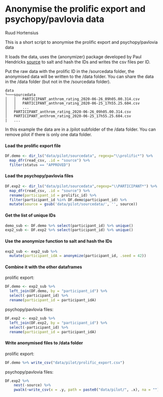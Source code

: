 Anonymise the prolific export and psychopy/pavlovia data
================
Ruud Hortensius

This is a short script to anonymise the prolific export and
psychopy/pavlovia data

It loads the data, uses the {anonymizer} package developed by Paul
Hendricks [source](https://github.com/paulhendricks/anonymizer) to salt
and hash the IDs and writes the csv files per ID.

Put the raw data with the prolific ID in the /sourcedata folder, the
anonymised data will be written to the /data folder. You can share the
data in the /data folder (but not in the /sourcedata folder).

    data
    └───sourcedata
    │   │   PARTICIPANT_anthrom_rating_2020-06-26_09h05.00.314.csv
    │   │   PARTICIPANT_anthrom_rating_2020-06-25_17h55.25.604.csv 
    │   │   ...
    │   PARTICIPANT_anthrom_rating_2020-06-26_09h05.00.314.csv
    │   PARTICIPANT_anthrom_rating_2020-06-25_17h55.25.604.csv  
    |   ...

In this example the data are in a /pilot subfolder of the /data folder.
You can remove pilot if there is only one data folder.

#### Load the prolific export file

``` r
DF.demo <- dir_ls("data/pilot/sourcedata", regexp="\\prolific*") %>% 
  map_dfr(read_csv, .id = "source") %>% 
  filter(status == "APPROVED") 
```

#### Load the psychopy/pavlovia files

``` r
DF.exp2 <- dir_ls("data/pilot/sourcedata",regexp="\\PARTICIPANT*") %>% 
  map_dfr(read_csv, .id = "source") %>% 
  rename(participant_id = prolific_id) %>%
  filter(participant_id %in% DF.demo$participant_id) %>% 
  mutate(source = gsub('data/pilot/sourcedata/', '', source))
```

#### Get the list of unique IDs

``` r
demo_sub <- DF.demo %>% select(participant_id) %>% unique()
exp2_sub <- DF.exp2 %>% select(participant_id) %>% unique()
```

#### Use the anonymize function to salt and hash the IDs

``` r
exp2_sub <- exp2_sub %>% 
  mutate(participant_idA = anonymize(participant_id, .seed = 42))
```

#### Combine it with the other dataframes

prolific export:

``` r
DF.demo <- exp2_sub %>% 
  left_join(DF.demo, by = "participant_id") %>% 
  select(-participant_id) %>% 
  rename(participant_id = participant_idA)
```

psychopy/pavlovia files:

``` r
DF.exp2 <- exp2_sub %>% 
  left_join(DF.exp2, by = "participant_id") %>% 
  select(-participant_id) %>% 
  rename(participant_id = participant_idA)
```

#### Write anonymised files to /data folder

prolific export:

``` r
DF.demo %>% write_csv("data/pilot/prolific_export.csv")
```

psychopy/pavlovia files:

``` r
DF.exp2 %>%
    nest(-source) %>%
    pwalk(~write_csv(x = .y, path = paste0("data/pilot/", .x), na = ""))
```

